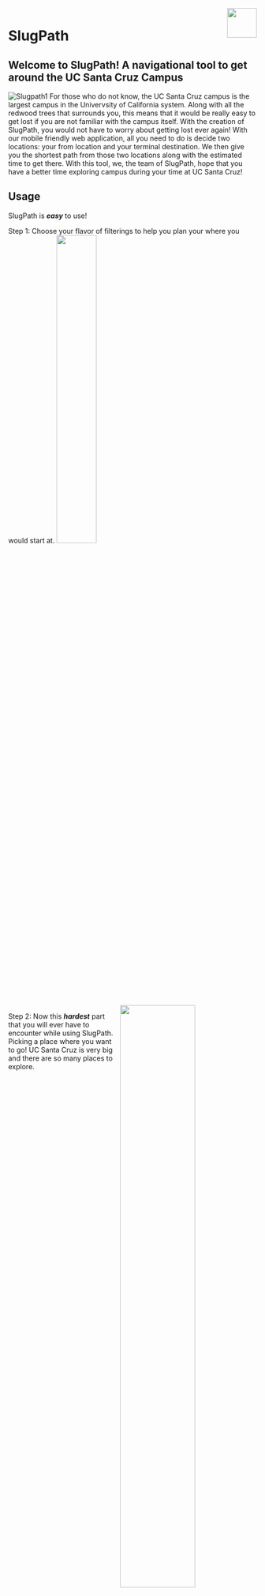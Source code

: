 <html>
  <img align="right" src="https://raw.githubusercontent.com/jpableo688/SlugPath/master/assets/images/Slugpath%20logo%20final.gif" width="60">   <h1>SlugPath</h1></img>
</html>

## Welcome to SlugPath! A navigational tool to get around the UC Santa Cruz Campus
![Slugpath1](https://raw.githubusercontent.com/jpableo688/SlugPath/master/assets/images/readme/image1.png)
For those who do not know, the UC Santa Cruz campus is the largest campus in the Univervsity of California system. Along with all the redwood trees that surrounds you, this means that it would be really easy to get lost if you are not familiar with the campus itself. With the creation of SlugPath, you would not have to worry about getting lost ever again! With our mobile friendly web application, all you need to do is decide two locations: your from location and your terminal destination. We then give you the shortest path from those two locations along with the estimated time to get there. With this tool, we, the team of SlugPath, hope that you have a better time exploring campus during your time at UC Santa Cruz!

## Usage
SlugPath is _**easy**_ to use!

Step 1: Choose your flavor of filterings to help you plan your where you would start at.
<img src="https://raw.githubusercontent.com/jpableo688/SlugPath/master/assets/images/readme/image2.png" width="40%"> 
<img align="right" src="https://raw.githubusercontent.com/jpableo688/SlugPath/master/assets/images/readme/image3.png" width="55%"> 

Step 2: Now this _**hardest**_ part that you will ever have to encounter while using SlugPath. Picking a place where you want to go! UC Santa Cruz is very big and there are so many places to explore.
<img src="https://raw.githubusercontent.com/jpableo688/SlugPath/master/assets/images/readme/image4.png" width="100%"> 

Step 3: Alright when you are all set, feel free to press the GO button. Yes that green button the the right side.
<img src="https://raw.githubusercontent.com/jpableo688/SlugPath/master/assets/images/readme/image5.png" width="100%"> 

Now wasn't that _**easy**_? In just the blink of an eye you have the shortest path to get to wherever you need to go!


**Have fun exploring _Slugs_!**

## Built With
- [Bootstrap v4.0](https://getbootstrap.com/): Front-End Framework
- [Leaflet](http://leafletjs.com/): Mapping API
- [HTML](https://en.wikipedia.org/wiki/HTML): Structure Site
- [CSS](https://developers.google.com/web/tools/chrome-devtools/css/): Further Styling of Site
- [Javascript](https://www.javascript.com/): Script Language to run inbrowser programs

## Authors
- **Joven Pableo**: Product Owner, Stack Developer, and Data Collector
- **Edward J. Tagaca**: Stack Developer and Data Collector
- **Pranav Salunke**: Back-End Developer and Data Collector
- **Cameron Skaggs**: Data Manager and Back-End Developer
- **Srijitha Somangili**: Front-End Developer and Data Collector

## Contributions
Feel free to submit a pull request to add further paths or map nodes in the locations.js file under the DrawMap/js folder. It contains all the data represented on the map itself. To further get a detailed look of the data within the map, the testing function _testButtons()_ which would be used in the console would further help in collection of data.
